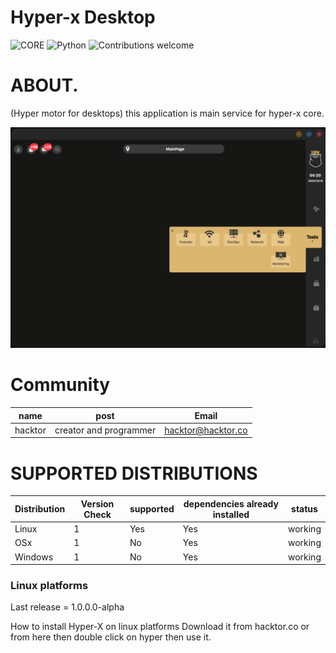 # Hyper-x Desktop

![CORE](https://img.shields.io/badge/core-0.0.1.25-green.svg)
![Python](https://img.shields.io/badge/Python-3.7-green.svg)
![Contributions welcome](https://img.shields.io/badge/contributions-welcome-green.svg)

# ABOUT.

(Hyper motor for desktops) this application is main service for hyper-x core.

<p align="center">
  <img src="./pics/main.png" alt="Size Limit CLI" width="738">
</p>

# Community

|name | post | Email |
----------|------------|-------|
|hacktor|creator and programmer|hacktor@hacktor.co

# SUPPORTED DISTRIBUTIONS
|Distribution | Version Check | supported | dependencies already installed |status |
----------|-------|------|------|-------|
|Linux|1|Yes|Yes|working|
|OSx|1|No|Yes|working|
|Windows|1|No|Yes|working|

### Linux platforms

Last release = 1.0.0.0-alpha

How to install Hyper-X on linux platforms
	Download it from hacktor.co or from here then double click on hyper then use it.
